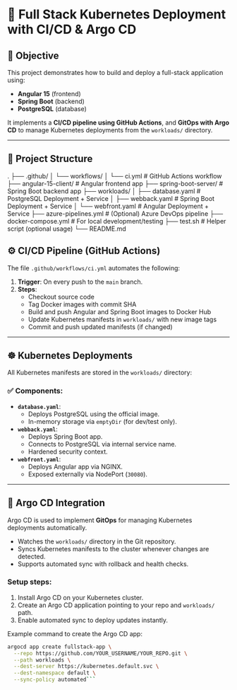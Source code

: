 # 🚀 Full Stack Kubernetes Deployment with CI/CD & Argo CD

## 🎯 Objective

This project demonstrates how to build and deploy a full-stack application using:

- **Angular 15** (frontend)
- **Spring Boot** (backend)
- **PostgreSQL** (database)

It implements a **CI/CD pipeline using GitHub Actions**, and **GitOps with Argo CD** to manage Kubernetes deployments from the `workloads/` directory.

---

## 🧭 Project Structure

.
├── .github/
│   └── workflows/
│       └── ci.yml              # GitHub Actions workflow
├── angular-15-client/          # Angular frontend app
├── spring-boot-server/         # Spring Boot backend app
├── workloads/
│   ├── database.yaml           # PostgreSQL Deployment + Service
│   ├── webback.yaml            # Spring Boot Deployment + Service
│   └── webfront.yaml           # Angular Deployment + Service
├── azure-pipelines.yml         # (Optional) Azure DevOps pipeline
├── docker-compose.yml          # For local development/testing
├── test.sh                     # Helper script (optional usage)
└── README.md


## ⚙️ CI/CD Pipeline (GitHub Actions)

The file `.github/workflows/ci.yml` automates the following:

1. **Trigger**: On every push to the `main` branch.
2. **Steps**:
   - Checkout source code
   - Tag Docker images with commit SHA
   - Build and push Angular and Spring Boot images to Docker Hub
   - Update Kubernetes manifests in `workloads/` with new image tags
   - Commit and push updated manifests (if changed)

---

## ☸️ Kubernetes Deployments

All Kubernetes manifests are stored in the `workloads/` directory:

### ✅ Components:
- **`database.yaml`**:
  - Deploys PostgreSQL using the official image.
  - In-memory storage via `emptyDir` (for dev/test only).
- **`webback.yaml`**:
  - Deploys Spring Boot app.
  - Connects to PostgreSQL via internal service name.
  - Hardened security context.
- **`webfront.yaml`**:
  - Deploys Angular app via NGINX.
  - Exposed externally via NodePort (`30080`).

---

## 🚀 Argo CD Integration

Argo CD is used to implement **GitOps** for managing Kubernetes deployments automatically.

- Watches the `workloads/` directory in the Git repository.
- Syncs Kubernetes manifests to the cluster whenever changes are detected.
- Supports automated sync with rollback and health checks.

### Setup steps:
1. Install Argo CD on your Kubernetes cluster.
2. Create an Argo CD application pointing to your repo and `workloads/` path.
3. Enable automated sync to deploy updates instantly.

Example command to create the Argo CD app:

```bash
argocd app create fullstack-app \
  --repo https://github.com/YOUR_USERNAME/YOUR_REPO.git \
  --path workloads \
  --dest-server https://kubernetes.default.svc \
  --dest-namespace default \
  --sync-policy automated```


